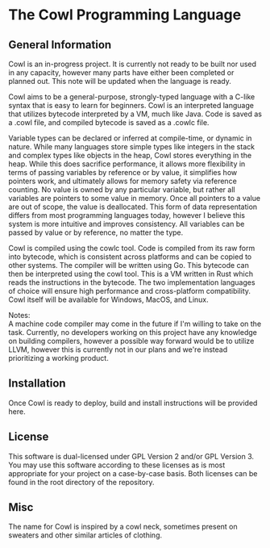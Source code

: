 # The Cowl Programming Language

## General Information
Cowl is an in-progress project. It is currently not ready to be built nor used in any capacity, however many parts have either been completed or planned out. This note will be updated when the language is ready.

Cowl aims to be a general-purpose, strongly-typed language with a C-like syntax that is easy to learn for beginners. Cowl is an interpreted language that utilizes bytecode interpreted by a VM, much like Java. Code is saved as a .cowl file, and compiled bytecode is saved as a .cowlc file.

Variable types can be declared or inferred at compile-time, or dynamic in nature. While many languages store simple types like integers in the stack and complex types like objects in the heap, Cowl stores everything in the heap. While this does sacrifice performance, it allows more flexibility in terms of passing variables by reference or by value, it simplifies how pointers work, and ultimately allows for memory safety via reference counting. No value is owned by any particular variable, but rather all variables are pointers to some value in memory. Once all pointers to a value are out of scope, the value is deallocated. This form of data representation differs from most programming languages today, however I believe this system is more intuitive and improves consistency. All variables can be passed by value or by reference, no matter the type.

Cowl is compiled using the cowlc tool. Code is compiled from its raw form into bytecode, which is consistent across platforms and can be copied to other systems. The compiler will be written using Go. This bytecode can then be interpreted using the cowl tool. This is a VM written in Rust which reads the instructions in the bytecode. The two implementation languages of choice will ensure high performance and cross-platform compatibility. Cowl itself will be available for Windows, MacOS, and Linux.

Notes:<br>
A machine code compiler may come in the future if I'm willing to take on the task. Currently, no developers working on this project have any knowledge on building compilers, however a possible way forward would be to utilize LLVM, however this is currently not in our plans and we're instead prioritizing a working product.

## Installation
Once Cowl is ready to deploy, build and install instructions will be provided here.

## License
This software is dual-licensed under GPL Version 2 and/or GPL Version 3. You may use this software according to these licenses as is most appropriate for your project on a case-by-case basis. Both licenses can be found in the root directory of the repository.

## Misc
The name for Cowl is inspired by a cowl neck, sometimes present on sweaters and other similar articles of clothing.